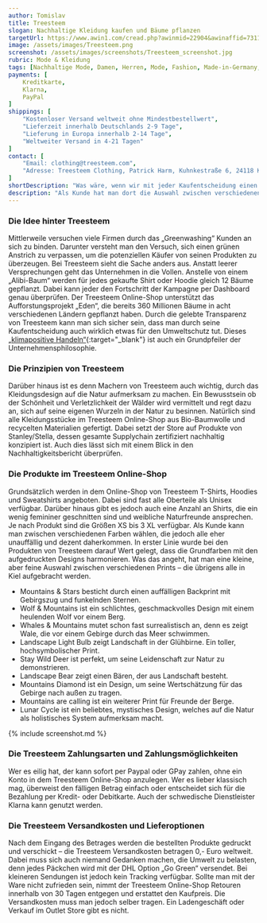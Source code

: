 ```yaml
---
author: Tomislav
title: Treesteem
slogan: Nachhaltige Kleidung kaufen und Bäume pflanzen
targetUrl: https://www.awin1.com/cread.php?awinmid=22904&awinaffid=731132
image: /assets/images/Treesteem.png
screenshot: /assets/images/screenshots/Treesteem_screenshot.jpg
rubric: Mode & Kleidung
tags: [Nachhaltige Mode, Damen, Herren, Mode, Fashion, Made-in-Germany, Kleidung, Bio]
payments: [
    Kreditkarte,
    Klarna,
    PayPal
]
shippings: [
    "Kostenloser Versand weltweit ohne Mindestbestellwert",
    "Lieferzeit innerhalb Deutschlands 2-9 Tage",
    "Lieferung in Europa innerhalb 2-14 Tage",
    "Weltweiter Versand in 4-21 Tagen"
]
contact: [
    "Email: clothing@treesteem.com",
    "Adresse: Treesteem Clothing, Patrick Harm, Kuhnkestraße 6, 24118 Kiel"
]
shortDescription: "Was wäre, wenn wir mit jeder Kaufentscheidung einen positiven Beitrag zum Klima leisten könnten? Diese Frage haben sich auch die Macher hinter dem Treesteem Online-Shop gestellt."
description: "Als Kunde hat man dort die Auswahl zwischen verschiedenen attraktiven Kleidungsstücken – vom Hoodie bis zum Sweater. Das Besondere am Konzept der Kieler Marke ist, dass für jedes verkaufte Produkt 12 Bäume in den Mangrovenwäldern angepflanzt werden. So kann jeder Kunde einen Beitrag zum Umweltschutz leisten."
---
```


### Die Idee hinter Treesteem

Mittlerweile versuchen viele Firmen durch das „Greenwashing“ Kunden an sich zu binden. Darunter versteht man den Versuch, sich einen grünen Anstrich zu verpassen, um die potenziellen Käufer von seinen Produkten zu überzeugen. Bei Treesteem sieht die Sache anders aus. Anstatt leerer Versprechungen geht das Unternehmen in die Vollen. Anstelle von einem „Alibi-Baum“ werden für jedes gekaufte Shirt oder Hoodie gleich 12 Bäume gepflanzt. Dabei kann jeder den Fortschritt der Kampagne per Dashboard genau überprüfen.
Der Treesteem Online-Shop unterstützt das Aufforstungsprojekt „Eden“, die bereits 360 Millionen Bäume in acht verschiedenen Ländern gepflanzt haben. Durch die gelebte Transparenz von Treesteem kann man sich sicher sein, dass man durch seine Kaufentscheidung auch wirklich etwas für den Umweltschutz tut. Dieses [„klimapositive Handeln“](https://treesteem.com/pages/about-treesteem){:target="_blank"} ist auch ein Grundpfeiler der Unternehmensphilosophie.

### Die Prinzipien von Treesteem

Darüber hinaus ist es denn Machern von Treesteem auch wichtig, durch das Kleidungsdesign auf die Natur aufmerksam zu machen. Ein Bewusstsein ob der Schönheit und Verletzlichkeit der Wälder wird vermittelt und regt dazu an, sich auf seine eigenen Wurzeln in der Natur zu besinnen. Natürlich sind alle Kleidungsstücke im Treesteem Online-Shop aus Bio-Baumwolle und recycelten Materialien gefertigt. Dabei setzt der Store auf Produkte von Stanley/Stella, dessen gesamte Supplychain zertifiziert nachhaltig konzipiert ist. Auch dies lässt sich mit einem Blick in den Nachhaltigkeitsbericht überprüfen. 

### Die Produkte im Treesteem Online-Shop

Grundsätzlich werden in dem Online-Shop von Treesteem T-Shirts, Hoodies und Sweatshirts angeboten. Dabei sind fast alle Oberteile als Unisex verfügbar. Darüber hinaus gibt es jedoch auch eine Anzahl an Shirts, die ein wenig femininer geschnitten sind und weibliche Naturfreunde ansprechen. Je nach Produkt sind die Größen XS bis 3 XL verfügbar. Als Kunde kann man zwischen verschiedenen Farben wählen, die jedoch alle eher unauffällig und dezent daherkommen. In erster Linie wurde bei den Produkten von Treesteem darauf Wert gelegt, dass die Grundfarben mit den aufgedruckten Designs harmonieren. Was das angeht, hat man eine kleine, aber feine Auswahl zwischen verschiedenen Prints – die übrigens alle in Kiel aufgebracht werden.

* Mountains & Stars besticht durch einen auffälligen Backprint mit Gebirgszug und funkelnden Sternen.
* Wolf & Mountains ist ein schlichtes, geschmackvolles Design mit einem heulenden Wolf vor einem Berg.
* Whales & Mountains mutet schon fast surrealistisch an, denn es zeigt Wale, die vor einem Gebirge durch das Meer schwimmen.
* Landscape Light Bulb zeigt Landschaft in der Glühbirne. Ein toller, hochsymbolischer Print.
* Stay Wild Deer ist perfekt, um seine Leidenschaft zur Natur zu demonstrieren.
* Landscape Bear zeigt einen Bären, der aus Landschaft besteht.
* Mountains Diamond ist ein Design, um seine Wertschätzung für das Gebirge nach außen zu tragen.
* Mountains are calling ist ein weiterer Print für Freunde der Berge.
* Lunar Cycle ist ein beliebtes, mystisches Design, welches auf die Natur als holistisches System aufmerksam macht.

{% include screenshot.md %}

### Die Treesteem Zahlungsarten und Zahlungsmöglichkeiten

Wer es eilig hat, der kann sofort per Paypal oder GPay zahlen, ohne ein Konto in dem Treesteem Online-Shop anzulegen. Wer es lieber klassisch mag, überweist den fälligen Betrag einfach oder entscheidet sich für die Bezahlung per Kredit- oder Debitkarte. Auch der schwedische Dienstleister Klarna kann genutzt werden.

### Die Treesteem Versandkosten und Lieferoptionen

Nach dem Eingang des Betrages werden die bestellten Produkte gedruckt und verschickt – die Treesteem Versandkosten betragen 0,- Euro weltweit. Dabei muss sich auch niemand Gedanken machen, die Umwelt zu belasten, denn jedes Päckchen wird mit der DHL Option „Go Green“ versendet. Bei kleineren Sendungen ist jedoch kein Tracking verfügbar. Sollte man mit der Ware nicht zufrieden sein, nimmt der Treesteem Online-Shop Retouren innerhalb von 30 Tagen entgegen und erstattet den Kaufpreis. Die Versandkosten muss man jedoch selber tragen. Ein Ladengeschäft oder Verkauf im Outlet Store gibt es nicht.